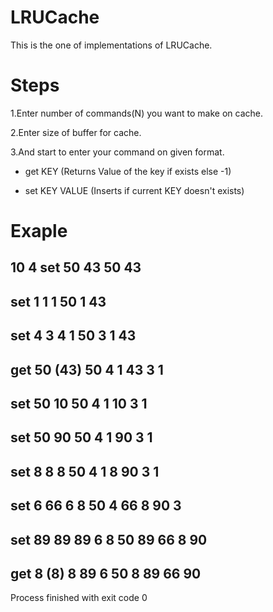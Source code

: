 # LRUCache
This is the one of implementations of LRUCache.

# Steps

1.Enter number of commands(N) you want to make on cache.

2.Enter size of buffer for cache.

3.And start to enter your command on given format.

* get KEY (Returns Value of the key if exists else -1)

* set KEY VALUE (Inserts if current KEY doesn't exists)

# Exaple

10 4
set 50 43
50 
43 
-----------------------
set 1 1
1 50 
1 43 
-----------------------
set 4 3
4 1 50 
3 1 43 
-----------------------
get 50
(43)
50 4 1 
43 3 1 
-----------------------
set 50 10
50 4 1 
10 3 1 
-----------------------
set 50 90
50 4 1 
90 3 1 
-----------------------
set 8 8
8 50 4 1 
8 90 3 1 
-----------------------
set 6 66
6 8 50 4 
66 8 90 3 
-----------------------
set 89 89
89 6 8 50 
89 66 8 90 
-----------------------
get 8
(8)
8 89 6 50 
8 89 66 90 
-----------------------

Process finished with exit code 0
